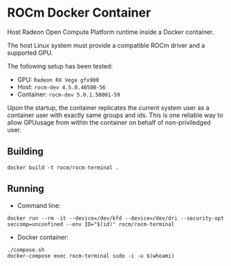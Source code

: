 # ROCm Docker Container

Host Radeon Open Compute Platform runtime inside a Docker container.

The host Linux system must provide a compatible ROCm driver and a supported GPU.

The following setup has been tested:

* GPU: `Radeon RX Vega gfx900` 
* Host: `rocm-dev 4.5.0.40500-56`
* Container: `rocm-dev 5.0.1.50001-59`

Upon the startup, the container replicates the current system user as a container user with exactly same groups and ids. This is one reliable way to allow GPUusage from within the container on behalf of non-priviledged user.

## Building

```
docker build -t rocm/rocm-terminal .
```

## Running

* Command line:

```
docker run --rm -it --device=/dev/kfd --device=/dev/dri --security-opt seccomp=unconfined --env ID="$(id)" rocm/rocm-terminal
```

* Docker container:

```
./compose.sh
docker-compose exec rocm-terminal sudo -i -u $(whoami)
```

